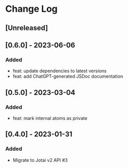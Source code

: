 # Change Log

## [Unreleased]

## [0.6.0] - 2023-06-06

### Added

- feat: update dependencies to latest versions
- feat: add ChatGPT-generated JSDoc documentation

## [0.5.0] - 2023-03-04

### Added

- feat: mark internal atoms as private

## [0.4.0] - 2023-01-31

### Added

- Migrate to Jotai v2 API #3
